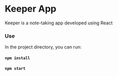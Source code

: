 # Keeper App

Keeper is a note-taking app developed using React

### Use

In the project directory, you can run:
#### `npm install` 
#### `npm start` 


